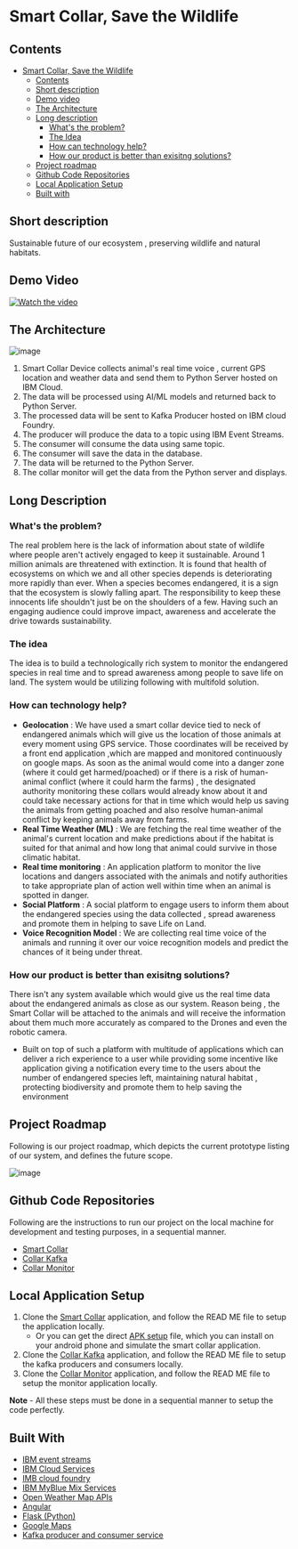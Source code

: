 # Smart Collar, Save the Wildlife

## Contents
- [Smart Collar, Save the Wildlife](#submission-or-project-name)
    - [Contents](#contents)
    - [Short description](#short-description)
  - [Demo video](#demo-video)
  - [The Architecture](#the-architecture)
  - [Long description](#long-description)
    - [What's the problem?](#whats-the-problem)
    - [The Idea](#the-idea)
    - [How can technology help?](#how-can-technology-help)
    - [How our product is better than exisitng solutions?](#how-our-product-is-better-than-exisitng-solutions)
  - [Project roadmap](#project-roadmap)
  - [Github Code Repositories](#github-code-repositories)
  - [Local Application Setup](#local-application-setup)
  - [Built with](#built-with)

## Short description

Sustainable future of our ecosystem , preserving wildlife and natural habitats.

## Demo Video

[![Watch the video](https://user-images.githubusercontent.com/25299400/122602025-c93c3900-d08f-11eb-88c6-4a25753e3ad0.png)](https://youtu.be/vJdt8maDm80)

## The Architecture

![image](https://user-images.githubusercontent.com/25299400/122579914-0b0ab680-d073-11eb-9f71-9fa5adcd23ed.png)

1. Smart Collar Device collects animal's real time voice , current GPS location and weather data and send them to Python Server hosted on IBM Cloud.
2. The data will be processed using AI/ML models and returned back to Python Server.
3. The processed data will be sent to Kafka Producer hosted on IBM cloud Foundry.
4. The producer will produce the data to a topic using IBM Event Streams.
5. The consumer will consume the data using same topic.
6. The consumer will save the data in the database.
7. The data will be returned to the Python Server.
8. The collar monitor  will get the data from the Python server and displays.

## Long Description

### What's the problem?

The real problem here is the lack of information about state of wildlife where people aren't actively engaged to keep it sustainable. Around 1 million animals are threatened with extinction. It is found that health of ecosystems on which we and all other species depends is deteriorating more rapidly than ever. When a species becomes endangered, it is a sign that the ecosystem is slowly falling apart. The responsibility to keep these innocents life shouldn't just be on the shoulders of a few. Having such an engaging audience could improve impact, awareness and accelerate the drive towards sustainability.

### The idea

The idea is to build a technologically rich system to monitor the endangered species in real time and to spread awareness among people to save life on land. The system would be utilizing following with multifold solution.

### How can technology help?

- **Geolocation** : We have used a smart collar device tied to neck of endangered animals which will give us the location of those animals at every moment using GPS service. Those coordinates will be received by a front end application ,which are mapped and monitored continuously on google maps. As soon as the animal would come into a danger zone (where it could get harmed/poached) or if there is a risk of human-animal conflict (where it could harm the farms) , the  designated authority monitoring these collars would already know about it and could take necessary actions for that in time which would help us saving the animals from getting poached and also resolve human-animal conflict by keeping animals away from farms.
- **Real Time Weather (ML)** : We are fetching the real time weather of the animal's current location and make predictions about if the habitat is suited for that animal and how long that animal could survive in those climatic habitat.
- **Real time monitoring** : An application platform to monitor the live locations and dangers associated with the animals and notify authorities to take appropriate plan of action well within time when an animal is spotted in danger.
- **Social Platform** : A social platform to engage users to inform them about the endangered species using the data collected , spread awareness and promote them in helping to save Life on Land.
- **Voice Recognition Model** : We are collecting real time voice of the animals and running it over our voice recognition models and predict the chances of it being under threat.

### How our product is better than exisitng solutions?

There isn't any system available which would give us the real time data about the endangered animals as close as our system. Reason being , the Smart Collar will be attached to the animals and will receive the information about them much more accurately as compared to the Drones and even the robotic camera.

- Built on top of such a platform with multitude of applications which can deliver a rich experience to a user while providing some incentive like application giving a notification every time to the users about the number of endangered species left, maintaining natural habitat , protecting biodiversity and promote them to help saving the environment

## Project Roadmap

Following is our project roadmap, which depicts the current prototype listing of our system, and defines the future scope. 

![image](https://user-images.githubusercontent.com/25299400/122579972-19f16900-d073-11eb-9c27-74db226d9f0c.png)

## Github Code Repositories

Following are the instructions to run our project on the local machine for development and testing purposes, in a sequential manner.

- [Smart Collar](https://github.com/chhabrabhishek/Collar)
- [Collar Kafka](https://github.com/chhabrabhishek/collar_kafka)
- [Collar Monitor](https://github.com/chhabrabhishek/collar_monitor)

## Local Application Setup

1. Clone the [Smart Collar](https://github.com/chhabrabhishek/Collar) application, and follow the READ ME file to setup the application locally.
    - Or you can get the direct [APK setup](https://github.com/chhabrabhishek/Collar/blob/master/app-debug.apk) file, which you can install on your android phone and simulate the smart collar application.
2. Clone the [Collar Kafka](https://github.com/chhabrabhishek/collar_kafka) application, and follow the READ ME file to setup the kafka producers and consumers locally.
3. Clone the [Collar Monitor](https://github.com/chhabrabhishek/collar_monitor) application, and follow the READ ME file to setup the monitor application locally.

**Note** - All these steps must be done in a sequential manner to setup the code perfectly.

## Built With

- [IBM event streams](https://cloud.ibm.com/catalog/services/event-streams)
- [IBM Cloud Services](https://www.ibm.com/in-en/cloud/cloud-foundry)
- [IMB cloud foundry](https://cloud.ibm.com/catalog)
- [IBM MyBlue Mix Services](https://www.ibm.com/support/pages/overview-ibm-bluemix)
- [Open Weather Map APIs](https://openweathermap.org/api)
- [Angular](https://angular.io/)
- [Flask (Python)](https://flask.palletsprojects.com/en/2.0.x/)
- [Google Maps](https://www.google.com/maps)
- [Kafka producer and consumer service](https://kafka.apache.org/)


